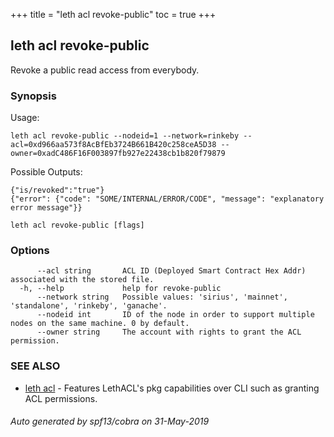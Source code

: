 +++
title = "leth acl revoke-public"
toc = true
+++
## leth acl revoke-public

Revoke a public read access from everybody.

### Synopsis


Usage:

	leth acl revoke-public --nodeid=1 --network=rinkeby --acl=0xd966aa573f8AcBfEb3724B661B420c258ceA5D38 --owner=0xadC486F16F003897fb927e22438cb1b820f79879

Possible Outputs:

	{"is/revoked":"true"}
	{"error": {"code": "SOME/INTERNAL/ERROR/CODE", "message": "explanatory error message"}}


```
leth acl revoke-public [flags]
```

### Options

```
      --acl string       ACL ID (Deployed Smart Contract Hex Addr) associated with the stored file.
  -h, --help             help for revoke-public
      --network string   Possible values: 'sirius', 'mainnet', 'standalone', 'rinkeby', 'ganache'.
      --nodeid int       ID of the node in order to support multiple nodes on the same machine. 0 by default.
      --owner string     The account with rights to grant the ACL permission.
```

### SEE ALSO

* [leth acl](/cli-docs/leth/acl/)	 - Features LethACL's pkg capabilities over CLI such as granting ACL permissions.

###### Auto generated by spf13/cobra on 31-May-2019
